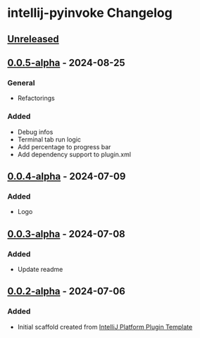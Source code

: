 <!-- Keep a Changelog guide -> https://keepachangelog.com -->

# intellij-pyinvoke Changelog

## [Unreleased]

## [0.0.5-alpha] - 2024-08-25

### General

- Refactorings

### Added

- Debug infos
- Terminal tab run logic
- Add percentage to progress bar
- Add dependency support to plugin.xml

## [0.0.4-alpha] - 2024-07-09

### Added

- Logo

## [0.0.3-alpha] - 2024-07-08

### Added

- Update readme

## [0.0.2-alpha] - 2024-07-06

### Added

- Initial scaffold created from [IntelliJ Platform Plugin Template](https://github.com/JetBrains/intellij-platform-plugin-template)

[Unreleased]: https://github.com/kairaedsch/intellij-pyinvoke/compare/v0.0.5-alpha...HEAD
[0.0.5-alpha]: https://github.com/kairaedsch/intellij-pyinvoke/compare/v0.0.4-alpha...v0.0.5-alpha
[0.0.4-alpha]: https://github.com/kairaedsch/intellij-pyinvoke/compare/v0.0.3-alpha...v0.0.4-alpha
[0.0.3-alpha]: https://github.com/kairaedsch/intellij-pyinvoke/compare/v0.0.2-alpha...v0.0.3-alpha
[0.0.2-alpha]: https://github.com/kairaedsch/intellij-pyinvoke/commits/v0.0.2-alpha
